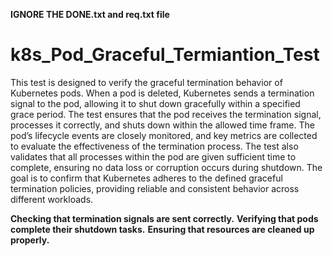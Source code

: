 **IGNORE THE DONE.txt and req.txt file**
# k8s_Pod_Graceful_Termiantion_Test

This test is designed to verify the graceful termination behavior of Kubernetes pods. When a pod is deleted, Kubernetes sends a termination signal to the pod, allowing it to shut down gracefully within a specified grace period. The test ensures that the pod receives the termination signal, processes it correctly, and shuts down within the allowed time frame. The pod’s lifecycle events are closely monitored, and key metrics are collected to evaluate the effectiveness of the termination process. The test also validates that all processes within the pod are given sufficient time to complete, ensuring no data loss or corruption occurs during shutdown. The goal is to confirm that Kubernetes adheres to the defined graceful termination policies, providing reliable and consistent behavior across different workloads.

**Checking that termination signals are sent correctly.**
**Verifying that pods complete their shutdown tasks.**
**Ensuring that resources are cleaned up properly.**
